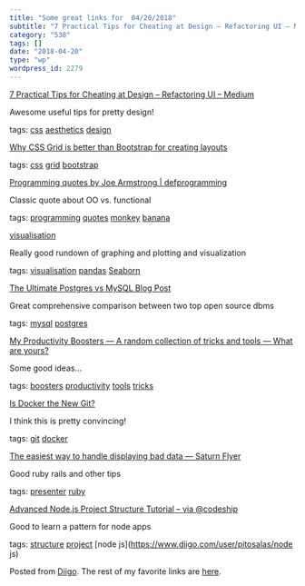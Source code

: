 ```yaml
---
title: "Some great links for  04/20/2018"
subtitle: "7 Practical Tips for Cheating at Design – Refactoring UI – Medium"
category: "538"
tags: []
date: "2018-04-20"
type: "wp"
wordpress_id: 2279
---
```

[7 Practical Tips for Cheating at Design – Refactoring UI – Medium](https://medium.com/refactoring-ui/7-practical-tips-for-cheating-at-design-40c736799886?source=userActivityShare-d383785221d0-1524177305) 

Awesome useful tips for pretty design!

 tags: [css](https://www.diigo.com/user/pitosalas/css) [aesthetics](https://www.diigo.com/user/pitosalas/aesthetics) [design](https://www.diigo.com/user/pitosalas/design)

 [Why CSS Grid is better than Bootstrap for creating layouts](https://hackernoon.com/how-css-grid-beats-bootstrap-85d5881cf163?source=userActivityShare-d383785221d0-1524177045) 

 tags: [css](https://www.diigo.com/user/pitosalas/css) [grid](https://www.diigo.com/user/pitosalas/grid) [bootstrap](https://www.diigo.com/user/pitosalas/bootstrap)

 [Programming quotes by Joe Armstrong | defprogramming](http://www.defprogramming.com/quotes-by/joe-armstrong/) 

Classic quote about OO vs. functional

 tags: [programming](https://www.diigo.com/user/pitosalas/programming) [quotes](https://www.diigo.com/user/pitosalas/quotes) [monkey](https://www.diigo.com/user/pitosalas/monkey) [banana](https://www.diigo.com/user/pitosalas/banana)

 [visualisation](http://www.marcelscharth.com/python/visualisation.html) 

Really good rundown of graphing and plotting and visualization

 tags: [visualisation](https://www.diigo.com/user/pitosalas/visualisation) [pandas](https://www.diigo.com/user/pitosalas/pandas) [Seaborn](https://www.diigo.com/user/pitosalas/Seaborn)

 [The Ultimate Postgres vs MySQL Blog Post](https://dev.to/dmfay/the-ultimate-postgres-vs-mysql-blog-post-1l5f) 

Great comprehensive comparison between two top open source dbms 

 tags: [mysql](https://www.diigo.com/user/pitosalas/mysql) [postgres](https://www.diigo.com/user/pitosalas/postgres)

 [My Productivity Boosters — A random collection of tricks and tools — What are yours?](https://dev.to/fabrik42/my-productivity-boosters--a-random-collection-of-tricks-and-tools--what-are-yours-28fm) 

Some good ideas…

 tags: [boosters](https://www.diigo.com/user/pitosalas/boosters) [productivity](https://www.diigo.com/user/pitosalas/productivity) [tools](https://www.diigo.com/user/pitosalas/tools) [tricks](https://www.diigo.com/user/pitosalas/tricks)

 [Is Docker the New Git?](https://dev.to/thejoezack/is-docker-the-new-git-h5i) 

I think this is pretty convincing!

 tags: [git](https://www.diigo.com/user/pitosalas/git) [docker](https://www.diigo.com/user/pitosalas/docker)

 [The easiest way to handle displaying bad data — Saturn Flyer](https://www.saturnflyer.com/blog/the-easiest-way-to-handle-displaying-bad-data/) 

Good ruby rails and other tips

 tags: [presenter](https://www.diigo.com/user/pitosalas/presenter) [ruby](https://www.diigo.com/user/pitosalas/ruby)

 [Advanced Node.js Project Structure Tutorial – via @codeship](https://blog.codeship.com/advanced-node-js-project-structure-tutorial/?utm_source=CodeshipNewsletter&utm_source=hs_email&utm_campaign=Weekly%20Newsletters&utm_medium=email&utm_content=61963794&_hsenc=p2ANqtz-9i7zGwOYyrk9P8OGkRCjfGHFLzjfhkKhAJRAfF6jgBguEOqLbrTOLOJYrgvTVZFVKK95nFx04vys7eT_UtF43ua5pVUA&_hsmi=61963390) 

Good to learn a pattern for node apps

 tags: [structure](https://www.diigo.com/user/pitosalas/structure) [project](https://www.diigo.com/user/pitosalas/project) [node js](https://www.diigo.com/user/pitosalas/node js)

Posted from [Diigo](https://www.diigo.com). The rest of my favorite links are [here](https://www.diigo.com/user/pitosalas).